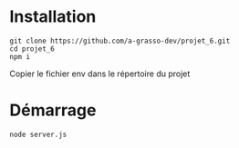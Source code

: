 # Installation

```
git clone https://github.com/a-grasso-dev/projet_6.git
cd projet_6
npm i
```

Copier le fichier env dans le répertoire du projet

# Démarrage

```
node server.js
```
